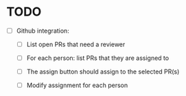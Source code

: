 # TODO

- [ ] Github integration:
  - [ ] List open PRs that need a reviewer
  - [ ] For each person: list PRs that they are assigned to
  - [ ] The assign button should assign to the selected PR(s)
  - [ ] Modify assignment for each person


  